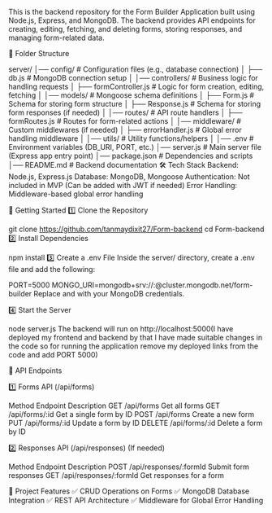 This is the backend repository for the Form Builder Application built using Node.js, Express, and MongoDB. The backend provides API endpoints for creating, editing, fetching, and deleting forms, storing responses, and managing form-related data.

📁 Folder Structure


server/
│── config/                # Configuration files (e.g., database connection)
│   ├── db.js              # MongoDB connection setup
│
│── controllers/           # Business logic for handling requests
│   ├── formController.js  # Logic for form creation, editing, fetching
│
│── models/                # Mongoose schema definitions
│   ├── Form.js            # Schema for storing form structure
│   ├── Response.js        # Schema for storing form responses (if needed)
│
│── routes/                # API route handlers
│   ├── formRoutes.js      # Routes for form-related actions
│
│── middleware/            # Custom middlewares (if needed)
│   ├── errorHandler.js    # Global error handling middleware
│
│── utils/                 # Utility functions/helpers
│
│── .env                   # Environment variables (DB_URI, PORT, etc.)
│── server.js              # Main server file (Express app entry point)
│── package.json           # Dependencies and scripts
│── README.md              # Backend documentation
🛠️ Tech Stack
Backend: Node.js, Express.js
Database: MongoDB, Mongoose
Authentication: Not included in MVP (Can be added with JWT if needed)
Error Handling: Middleware-based global error handling

🚀 Getting Started
1️⃣ Clone the Repository

git clone https://github.com/tanmaydixit27/Form-backend
cd Form-backend
2️⃣ Install Dependencies

npm install
3️⃣ Create a .env File
Inside the server/ directory, create a .env file and add the following:

PORT=5000
MONGO_URI=mongodb+srv://<username>:<password>@cluster.mongodb.net/form-builder
Replace <username> and <password> with your MongoDB credentials.

4️⃣ Start the Server

node server.js
The backend will run on http://localhost:5000(I have deployed my frontend and backend by that I have made suitable changes in the code so for running the application remove my deployed links from the code and add PORT 5000)

📌 API Endpoints

1️⃣ Forms API (/api/forms)

Method	Endpoint	Description
GET	/api/forms	Get all forms
GET	/api/forms/:id	Get a single form by ID
POST	/api/forms	Create a new form
PUT	/api/forms/:id	Update a form by ID
DELETE	/api/forms/:id	Delete a form by ID

2️⃣ Responses API (/api/responses) (If needed)

Method	Endpoint	Description
POST	/api/responses/:formId	Submit form responses
GET	/api/responses/:formId	Get responses for a form

📜 Project Features
✅ CRUD Operations on Forms
✅ MongoDB Database Integration
✅ REST API Architecture
✅ Middleware for Global Error Handling

